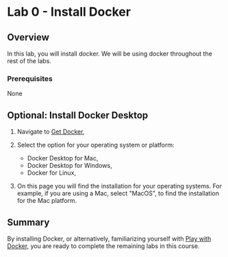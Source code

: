 # Lab 0 - Install Docker

## Overview

In this lab, you will install docker. We will be using docker throughout the rest of the labs.

### Prerequisites

None

## Optional: Install Docker Desktop

1. Navigate to [Get Docker](https://docs.docker.com/get-docker/),

2. Select the option for your operating system or platform:

    * Docker Desktop for Mac,
    * Docker Desktop for Windows,
    * Docker for Linux,


3. On this page you will find the installation for your operating systems. For example, if you are using a Mac, select "MacOS", to find the installation for the Mac platform.

## Summary

By installing Docker, or alternatively, familiarizing yourself with [Play with Docker](http://play-with-docker.com), you are ready to complete the remaining labs in this course.
